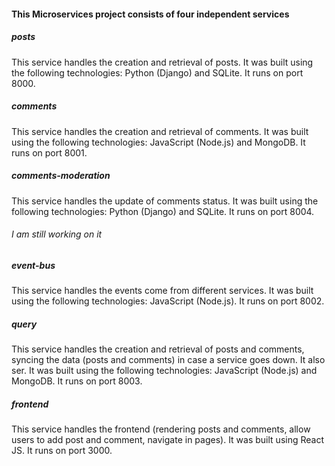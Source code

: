 #### This Microservices project consists of four independent services

##### posts
This service handles the creation and retrieval of posts. It was built using the following technologies: Python (Django) and SQLite. It runs on port 8000.

##### comments
This service handles the creation and retrieval of comments. It was built using the following technologies: JavaScript (Node.js) and MongoDB. It runs on port 8001.

##### comments-moderation
This service handles the update of comments status. It was built using the following technologies: Python (Django) and SQLite. It runs on port 8004.
###### I am still working on it

##### event-bus
This service handles the events come from different services. It was built using the following technologies: JavaScript (Node.js). It runs on port 8002.

##### query
This service handles the creation and retrieval of posts and comments, syncing the data (posts and comments) in case a service goes down. It also ser. It was built using the following technologies: JavaScript (Node.js) and MongoDB. It runs on port 8003.

##### frontend
This service handles the frontend (rendering posts and comments, allow users to add post and comment, navigate in pages). It was built using React JS. It runs on port 3000.
